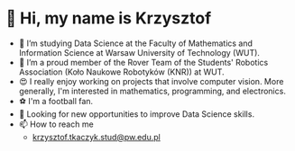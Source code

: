 # 👋 Hi, my name is Krzysztof
- 🌱 I’m studying Data Science at the Faculty of Mathematics and Information Science at Warsaw University of Technology (WUT).
- 🦾 I’m a proud member of the Rover Team of the Students' Robotics Association (Koło Naukowe Robotyków (KNR)) at WUT.
- 😍 I really enjoy working on projects that involve computer vision. More generally, I'm interested in mathematics, programming, and electronics.
- ⚽️ I'm a football fan.
- 👀 Looking for new opportunities to improve Data Science skills.
- 📫 How to reach me
  - krzysztof.tkaczyk.stud@pw.edu.pl

